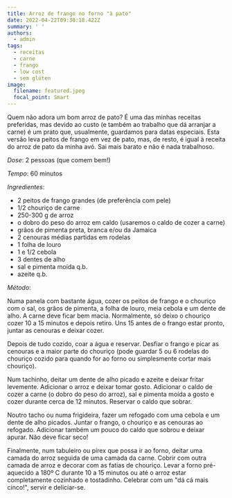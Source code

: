 ```yaml
---
title: Arroz de frango no forno "à pato"
date: 2022-04-22T09:30:18.422Z
summary: ' '
authors:
  - admin
tags:
  - receitas
  - carne
  - frango
  - low cost
  - sem glúten
image:
  filename: featured.jpeg
  focal_point: Smart
---
```


Quem não adora um bom arroz de pato? É uma das minhas receitas preferidas, mas devido ao custo (e também ao trabalho que dá arranjar a carne) é um prato que, usualmente, guardamos para datas especiais. Esta versão leva peitos de frango em vez de pato, mas, de resto, é igual à receita do arroz de pato da minha avó. Sai mais barato e não é nada trabalhoso. 

_Dose_: 2 pessoas (que comem bem!)

_Tempo_: 60 minutos

_Ingredientes_:
- 2 peitos de frango grandes (de preferência com pele)
- 1/2 chouriço de carne
- 250-300 g de arroz
- o dobro do peso do arroz em caldo (usaremos o caldo de cozer a carne)
- grãos de pimenta preta, branca e/ou da Jamaica
- 2 cenouras médias partidas em rodelas 
- 1 folha de louro
- 1 e 1/2 cebola
- 3 dentes de alho
- sal e pimenta moída q.b.
- azeite q.b.

_Método_:

Numa panela com bastante água, cozer os peitos de frango e o chouriço com o sal, os grãos de pimenta, a folha de louro, meia cebola e um dente de alho. A carne deve ficar bem macia. Normalmente, só deixo o chouriço cozer 10 a 15 minutos e depois retiro. Uns 15 antes de o frango estar pronto, juntar as cenouras e deixar cozer. 

Depois de tudo cozido, coar a água e reservar. Desfiar o frango e picar as cenouras e a maior parte do chouriço (pode guardar 5 ou 6 rodelas do chouriço cozido para quando for ao forno ou simplesmente cortar mais chouriço).

Num tachinho, deitar um dente de alho picado e azeite e deixar fritar levemente. Adicionar o arroz e deixar tomar gosto. Adicionar o caldo de cozer a carne (o dobro do peso do arroz), sal e pimenta moída a gosto e cozer durante cerca de 12 minutos. Reservar o caldo que sobrar.

Noutro tacho ou numa frigideira, fazer um refogado com uma cebola e um dente de alho picados. Juntar o frango, o chouriço e as cenouras ao refogado. Adicionar também um pouco do caldo que sobrou e deixar apurar. Não deve ficar seco! 

Finalmente, num tabuleiro ou pírex que possa ir ao forno, deitar uma camada do arroz seguida de uma camada da carne. Cobrir com outra camada de arroz e decorar com as fatias de chouriço. Levar a forno pré-aquecido a 180º C durante 10 a 15 minutos ou até o arroz estar completamente cozinhado e tostadinho. Celebrar com um "dá cá mais cinco!", servir e deliciar-se. 